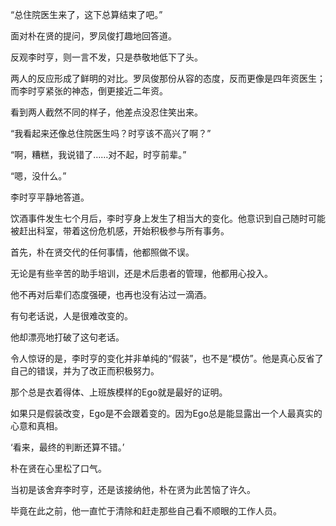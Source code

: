 “总住院医生来了，这下总算结束了吧。”

面对朴在贤的提问，罗凤俊打趣地回答道。

反观李时亨，则一言不发，只是恭敬地低下了头。

两人的反应形成了鲜明的对比。罗凤俊那份从容的态度，反而更像是四年资医生；而李时亨紧张的神态，倒更接近二年资。

看到两人截然不同的样子，他差点没忍住笑出来。

“我看起来还像总住院医生吗？时亨该不高兴了啊？”

“啊，糟糕，我说错了……对不起，时亨前辈。”

“嗯，没什么。”

李时亨平静地答道。

饮酒事件发生七个月后，李时亨身上发生了相当大的变化。他意识到自己随时可能被赶出科室，带着这份危机感，开始积极参与所有事务。

首先，朴在贤交代的任何事情，他都照做不误。

无论是有些辛苦的助手培训，还是术后患者的管理，他都用心投入。

他不再对后辈们态度强硬，也再也没有沾过一滴酒。

有句老话说，人是很难改变的。

他却漂亮地打破了这句老话。

令人惊讶的是，李时亨的变化并非单纯的“假装”，也不是“模仿”。他是真心反省了自己的错误，并为了改正而积极努力。

那个总是衣着得体、上班族模样的Ego就是最好的证明。

如果只是假装改变，Ego是不会跟着变的。因为Ego总是能显露出一个人最真实的心意和真相。

‘看来，最终的判断还算不错。’

朴在贤在心里松了口气。

当初是该舍弃李时亨，还是该接纳他，朴在贤为此苦恼了许久。

毕竟在此之前，他一直忙于清除和赶走那些自己看不顺眼的工作人员。